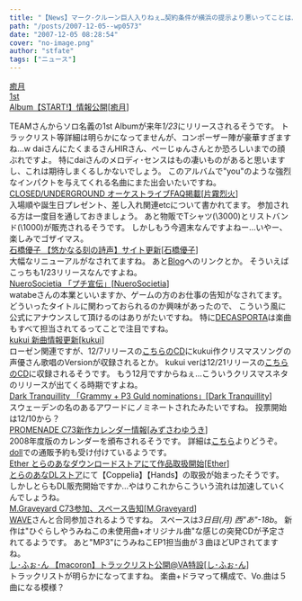 ```yaml
---
title: "【News】マーク･クルーン巨人入りねぇ…契約条件が横浜の提示より悪いってことはよっぽど巨人に行きたかったんですかね？"
path: "/posts/2007-12-05--wp0573"
date: "2007-12-05 08:28:54"
cover: "no-image.png"
author: "stfate"
tags: ["ニュース"]
---
```


<style type="text/css">
<!--
p {white-space: pre-wrap};
-->
</style>

<a class="topics" href="http://www.team-e.co.jp/start/index.html" target="_blank">癒月 1st Album【START!】情報公開</a><span class="junre">[<a href="http://aonokioku.sakura.ne.jp/" target="_blank">癒月</a>]</span>
<div class="news">TEAMさんからソロ名義の1st Albumが来年<em>1/23</em>にリリースされるそうです。
トラックリスト等詳細は明らかになってませんが、コンポーザー陣が豪華すぎますね…w
daiさんにたくまるさんHIRさん、ぺーじゅんさんとか恐ろしいまでの顔ぶれですよ。
特にdaiさんのメロディ･センスはもの凄いものがあると思いますし、これは期待しまくるしかないでしょう。
このアルバムで"you"のような強烈なインパクトを与えてくれる名曲にまた出会いたいですね。</div>
<a class="topics" href="http://www.rekka.jp/live071208/" target="_blank">CLOSED/UNDERGROUND オーケストライブFAQ掲載</a><span class="junre">[<a href="http://www.rekka.jp/" target="_blank">片霧烈火</a>]</span>
<div class="news">入場順や誕生日プレゼント、差し入れ関連etcについて書かれてます。
参加される方は一度目を通しておきましょう。
あと物販でTシャツ(\3000)とリストバンド(\1000)が販売されるそうです。
しかしもう今週末なんですよねー…いやー、楽しみでゴザイマス。</div>
<a class="topics" href="http://www.team-e.co.jp/products_new/kdsd-00177/index.html" target="_blank">石橋優子 【悠かなる刻の詩声】サイト更新</a><span class="junre">[<a href="http://yaplog.jp/yuko-ishibashi/" target="_blank">石橋優子</a>]</span>
<div class="news">大幅なリニューアルがなされてますね。
あと<a href="http://yaplog.jp/yuko-ishibashi/" target="_blank">Blog</a>へのリンクとか。
そういえばこっちも1/23リリースなんですよね。</div>
<a class="topics" href="http://nuerosocietia.com/Entry/19/" target="_blank">NueroSocietia 「プチ宣伝」</a><span class="junre">[<a href="http://nuerosocietia.com/" target="_blank">NueroSocietia</a>]</span>
<div class="news">watabeさんの本業といいますか、ゲームの方のお仕事の告知がなされてます。
どういったタイトルに関わっておられるのか興味があったので、
こういう風に公式にアナウンスして頂けるのはありがたいですね。
特に<a href="http://decasporta.com/" target="_blank">DECASPORTA</a>は楽曲もすべて担当されてるってことで注目ですね。</div>
<a class="topics" href="http://kukui.cc/" target="_blank">kukui 新曲情報更新</a><span class="junre">[<a href="http://kukui.cc/" target="_blank">kukui</a>]</span>
<div class="news">ローゼン関連ですが、12/7リリースの<a href="http://www.mellow-head.jp/release/data.php?id=d99e4da718cc8b1569ad747079b181da" target="_blank">こちらのCD</a>にkukui作クリスマスソングの声優さん歌唱のVersionが収録されるとか。
kukui verは12/21リリースの<a href="http://www.mellow-head.jp/release/data.php?id=545207aee7cf5e13c90c42ef349231b1" target="_blank">こちらのCD</a>に収録されるそうです。
もう12月ですからねぇ…こういうクリスマスネタのリリースが出てくる時期ですよね。</div>
<a class="topics" href="http://www.darktranquillity.com/realindex.html" target="_blank">Dark Tranquillity 「Grammy + P3 Guld nominations」</a><span class="junre">[<a href="http://www.darktranquillity.com/" target="_blank">Dark Tranquillity</a>]</span>
<div class="news">スウェーデンの名のあるアワードにノミネートされたみたいですね。
投票開始は12/10から？</div>
<a class="topics" href="http://park17.wakwak.com/~one/promenade/" target="_blank">PROMENADE C73新作カレンダー情報</a><span class="junre">[<a href="http://park17.wakwak.com/~one/promenade/" target="_blank">みずさわゆうき</a>]</span>
<div class="news">2008年度版のカレンダーを頒布されるそうです。
詳細は<a href="http://park17.wakwak.com/~one/promenade/2008_calendar.html" target="_blank">こちら</a>よりどうぞ。
<a href="http://doll.shop-pro.jp/" target="_blank">doll</a>での通販予約も受け付けているようです。</div>
<a class="topics" href="http://www.ether-music.com/" target="_blank">Ether とらのあなダウンロードストアにて作品取扱開始</a><span class="junre">[<a href="http://www.ether-music.com/" target="_blank">Ether</a>]</span>
<div class="news"><a href="http://dl.toranoana.jp/index.cgi" target="_blank">とらのあなDLストア</a>にて【Coppelia】【Hands】の取扱が始まったそうです。
しかしとらもDL販売開始ですか…やはりこれからこういう流れは加速していくんでしょうね。</div>
<a class="topics" href="http://www.geocities.jp/iwamud/" target="_blank">M.Graveyard C73参加、スペース告知</a><span class="junre">[<a href="http://www.geocities.jp/iwamud/" target="_blank">M.Graveyard</a>]</span>
<div class="news"><a href="http://wavesite.sakura.ne.jp/" target="_blank">WAVE</a>さんと合同参加されるようですね。
スペースは<em>3日目(月) 西"あ"-18b</em>。
新作は"ひぐらしやうみねこの未使用曲+オリジナル曲"な感じの突発CDが予定されてるようです。
あと"MP3"にうみねこEP1担当曲が３曲ほどUPされてますね。</div>
<a class="topics" href="http://c73.product.co.jp/" target="_blank">し･ふぉ･ん 【macoron】トラックリスト公開@VA特設</a><span class="junre">[<a href="http://cure.product.co.jp/chiffon/" target="_blank">し･ふぉ･ん</a>]</span>
<div class="news">トラックリストが明らかになってますね。
楽曲+ドラマって構成で、Vo.曲は５曲になる模様？</div>
